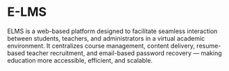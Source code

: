 # E-LMS
ELMS is a web-based platform designed to facilitate seamless interaction between students, teachers, and administrators in a virtual academic environment.
It centralizes course management, content delivery, resume-based teacher recruitment, and email-based password recovery — making education more accessible, efficient, and scalable.
